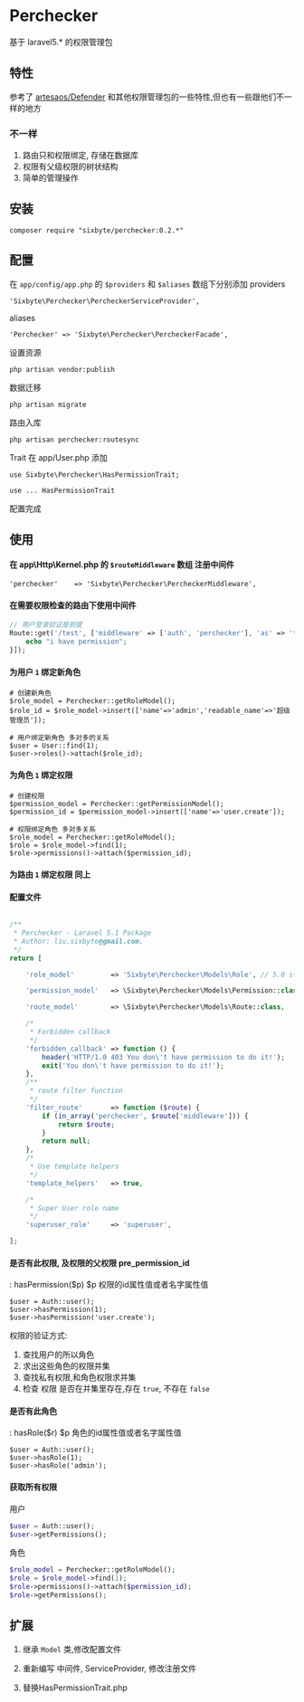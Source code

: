 # Perchecker

基于 laravel5.* 的权限管理包

## 特性
参考了 [artesaos/Defender](https://github.com/artesaos/defender) 和其他权限管理包的一些特性,但也有一些跟他们不一样的地方

### 不一样
1. 路由只和权限绑定, 存储在数据库
2. 权限有父级权限的树状结构
3. 简单的管理操作

## 安装

```shell
composer require "sixbyte/perchecker:0.2.*"
```

## 配置

在 `app/config/app.php` 的 `$providers` 和 `$aliases` 数组下分别添加
providers
```php=
'Sixbyte\Perchecker\PercheckerServiceProvider',
```

aliases
```php=
'Perchecker' => 'Sixbyte\Perchecker\PercheckerFacade',
```

设置资源
```shell
php artisan vendor:publish
```

数据迁移
```shell
php artisan migrate
```
路由入库
```shell
php artisan perchecker:routesync
```

Trait 在 app/User.php 添加
```php=
use Sixbyte\Perchecker\HasPermissionTrait;
```

```php=
use ... HasPermissionTrait
```
配置完成



## 使用

#### 在 app\Http\Kernel.php 的 `$routeMiddleware` 数组 注册中间件
```
'perchecker'    => 'Sixbyte\Perchecker\PercheckerMiddleware',
```

#### 在需要权限检查的路由下使用中间件

```php
// 用户登录验证是前提
Route::get('/test', ['middleware' => ['auth', 'perchecker'], 'as' => 'test', function () {
    echo "i have permission";
}]);
```


#### 为用户 `1` 绑定新角色
```php=
# 创建新角色
$role_model = Perchecker::getRoleModel();
$role_id = $role_model->insert(['name'=>'admin','readable_name'=>'超级管理员']);

# 用户绑定新角色 多对多的关系
$user = User::find(1);
$user->roles()->attach($role_id);
```

#### 为角色 `1` 绑定权限
```php=
# 创建权限
$permission_model = Perchecker::getPermissionModel();
$permission_id = $permission_model->insert(['name'=>'user.create']);

# 权限绑定角色 多对多关系
$role_model = Perchecker::getRoleModel();
$role = $role_model->find(1);
$role->permissions()->attach($permission_id);

```

#### 为路由 `1` 绑定权限 同上


#### 配置文件
```php

/**
 * Perchecker - Laravel 5.1 Package
 * Author: liu.sixbyte@gmail.com.
 */
return [

    'role_model'         => 'Sixbyte\Perchecker\Models\Role', // 5.0 style

    'permission_model'   => \Sixbyte\Perchecker\Models\Permission::class,

    'route_model'        => \Sixbyte\Perchecker\Models\Route::class,

    /*
     * Forbidden callback
     */
    'forbidden_callback' => function () {
        header('HTTP/1.0 403 You don\'t have permission to do it!');
        exit('You don\'t have permission to do it!');
    },
    /**
     * route filter function
     */
    'filter_route'       => function ($route) {
        if (in_array('perchecker', $route['middleware'])) {
            return $route;
        }
        return null;
    },
    /*
     * Use template helpers
     */
    'template_helpers'   => true,

    /*
     * Super User role name
     */
    'superuser_role'     => 'superuser',

];
```

#### 是否有此权限, 及权限的父权限 pre_permission_id

: hasPermission($p)
$p 权限的id属性值或者名字属性值

```php=
$user = Auth::user();
$user->hasPermission(1);
$user->hasPermission('user.create');
```
权限的验证方式:
1. 查找用户的所以角色
2. 求出这些角色的权限并集
3. 查找私有权限,和角色权限求并集
3. 检查 权限 是否在并集里存在,存在 `true`, 不存在 `false`

#### 是否有此角色

: hasRole($r)
$p 角色的id属性值或者名字属性值

```php=
$user = Auth::user();
$user->hasRole(1);
$user->hasRole('admin');
```

#### 获取所有权限
用户
```php
$user = Auth::user();
$user->getPermissions();
```

角色
```php
$role_model = Perchecker::getRoleModel();
$role = $role_model->find(1);
$role->permissions()->attach($permission_id);
$role->getPermissions();
```

## 扩展

1. 继承 `Model` 类,修改配置文件

2. 重新编写 中间件, ServiceProvider, 修改注册文件

3. 替换HasPermissionTrait.php